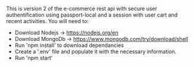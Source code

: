 This is version 2 of the e-commerce rest api with secure user authentification using passport-local and a session with user cart and recent activities.
You will need to:
  - Download Nodejs -> https://nodejs.org/en
  - Download MongoDb -> https://www.mongodb.com/try/download/shell
  - Run 'npm install' to download dependancies
  - Create a '.env' file and populate it with the necessary information.
  - Run 'npm start'
